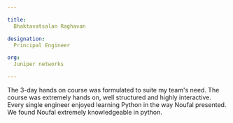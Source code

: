 ```yaml
---

title:
  Bhaktavatsalan Raghavan

designation:
  Principal Engineer

org:
  Juniper networks

---
```



The 3-day hands on course was formulated to suite my team's need. The course was extremely hands on, well structured and highly interactive. Every single engineer enjoyed learning Python in the way Noufal presented. We found Noufal extremely knowledgeable in python.
